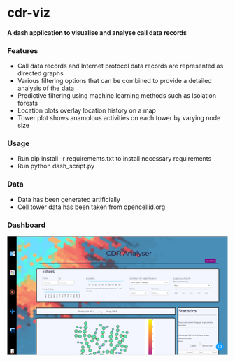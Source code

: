 # cdr-viz

#### A dash application to visualise and analyse call data records
### Features
- Call data records and Internet protocol data records are represented as directed graphs
- Various filtering options that can be combined to provide a detailed analysis of the data
- Predictive filtering using machine learning methods such as Isolation forests
- Location plots overlay location history on a map
- Tower plot shows anamolous activities on each tower by varying node size


### Usage
- Run pip install -r requirements.txt to install necessary requirements
- Run python dash_script.py

### Data
- Data has been generated artificially 
- Cell tower data has been taken from opencellid.org


### Dashboard
![GUI demo](dash.png?raw=true "Dash demo image")
